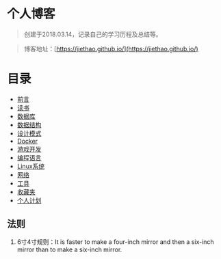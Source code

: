 # 个人博客 

>创建于2018.03.14，记录自己的学习历程及总结等。

>博客地址：[https://jiethao.github.io/](https://jiethao.github.io/)

# 目录

* [前言](README.md)
* [读书](Book/README.md)
* [数据库](Database/README.md)
* [数据结构](DataStructure/README.md)
* [设计模式](DesignPatterns/README.md)
* [Docker](Docker/README.md)
* [游戏开发](Game/README.md)
* [编程语言](Language/README.md)
* [Linux系统](Linux/README.md)
* [网络](Network/README.md)
* [工具](Tool/README.md)
* [收藏夹](Favorites/README.md)
* [个人计划](Plan/README.md)

## 法则
1. 6寸4寸规则：It is faster to make a four-inch mirror and then a six-inch mirror than to make a six-inch mirror.
